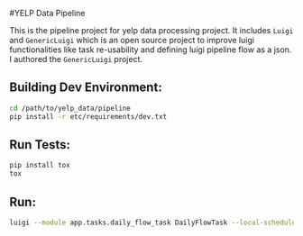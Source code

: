#YELP Data Pipeline

This is the pipeline project for yelp data processing project. It includes `Luigi` and `GenericLuigi` which is an open source project to improve luigi functionalities like
 task re-usability and defining luigi pipeline flow as a json. I authored the `GenericLuigi` project.

## Building Dev Environment:

```bash
cd /path/to/yelp_data/pipeline
pip install -r etc/requirements/dev.txt
```
## Run Tests:

```bash
pip install tox
tox
```

## Run:

```bash
luigi --module app.tasks.daily_flow_task DailyFlowTask --local-scheduler
```